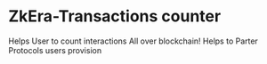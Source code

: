 # ZkEra-Transactions counter
Helps User to count interactions All over blockchain!
Helps to Parter Protocols users provision 
